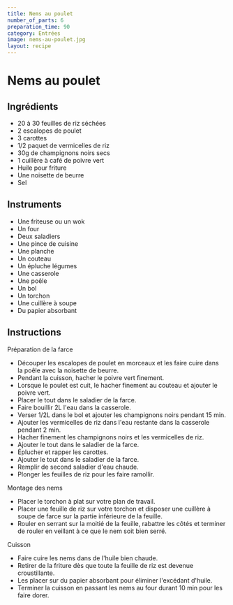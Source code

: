 ```yaml
---
title: Nems au poulet
number_of_parts: 6
preparation_time: 90
category: Entrées
image: nems-au-poulet.jpg
layout: recipe
---
```

# Nems au poulet

## Ingrédients

- 20 à 30 feuilles de riz séchées
- 2 escalopes de poulet
- 3 carottes
- 1/2 paquet de vermicelles de riz
- 30g de champignons noirs secs
- 1 cuillère à café de poivre vert
- Huile pour friture
- Une noisette de beurre
- Sel

## Instruments

- Une friteuse ou un wok
- Un four
- Deux saladiers
- Une pince de cuisine
- Une planche
- Un couteau
- Un épluche légumes
- Une casserole
- Une poêle
- Un bol
- Un torchon
- Une cuillère à soupe
- Du papier absorbant

## Instructions

Préparation de la farce

- Découper les escalopes de poulet en morceaux et les faire cuire dans la poêle avec la noisette de beurre.
- Pendant la cuisson, hacher le poivre vert finement.
- Lorsque le poulet est cuit, le hacher finement au couteau et ajouter le poivre vert.
- Placer le tout dans le saladier de la farce.
- Faire bouillir 2L l'eau dans la casserole.
- Verser 1/2L dans le bol et ajouter les champignons noirs pendant 15 min.
- Ajouter les vermicelles de riz dans l'eau restante dans la casserole pendant 2 min.
- Hacher finement les champignons noirs et les vermicelles de riz.
- Ajouter le tout dans le saladier de la farce.
- Éplucher et rapper les carottes.
- Ajouter le tout dans le saladier de la farce.
- Remplir de second saladier d'eau chaude.
- Plonger les feuilles de riz pour les faire ramollir.


Montage des nems

- Placer le torchon à plat sur votre plan de travail.
- Placer une feuille de riz sur votre torchon et disposer une cuillère à soupe de farce sur la partie inférieure de la feuille.
- Rouler en serrant sur la moitié de la feuille, rabattre les côtés et terminer de rouler en veillant à ce que le nem soit bien serré.


Cuisson

- Faire cuire les nems dans de l'huile bien chaude.
- Retirer de la friture dès que toute la feuille de riz est devenue croustillante.
- Les placer sur du papier absorbant pour éliminer l'excédant d'huile.
- Terminer la cuisson en passant les nems au four durant 10 min pour les faire dorer.
